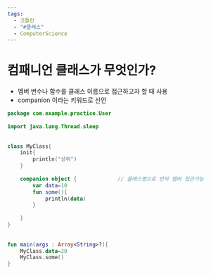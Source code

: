 ```yaml
---
tags:
  - 코틀린
  - "#클래스"
  - ComputerScience
---
```

# 컴패니언 클래스가 무엇인가?

- 멤버 변수나 함수를 클래스 이름으로 접근하고자 할 때 사용
- companion 이라는 키워드로 선언

``` kotlin
package com.example.practice.User  
  
import java.lang.Thread.sleep  
  
  
class MyClass{  
    init{  
        println("상위")  
    }  
  
    companion object {             // 클래스명으로 안의 멤버 접근가능
        var data=10  
        fun some(){  
            println(data)  
        }  
  
    }  
}  
  
  
fun main(args : Array<String>?){  
    MyClass.data=20  
    MyClass.some()  
}
```